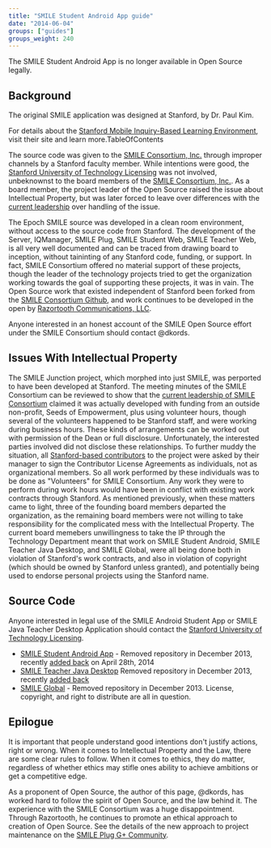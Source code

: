 ```yaml
---
title: "SMILE Student Android App guide"
date: "2014-06-04"
groups: ["guides"]
groups_weight: 240
---
```


The SMILE Student Android App is no longer available in Open Source legally.  

## Background

The original SMILE application was designed at Stanford, by Dr. Paul Kim. 

For details about the [Stanford Mobile Inquiry-Based Learning Environment](https://gse-it.stanford.edu/research/project/smile), visit their site and learn more.TableOfContents

The source code was given to the [SMILE Consortium, Inc.](http://smileconsortium.org) through improper channels by a Stanford faculty member.  While intentions were good, the [Stanford University of Technology Licensing](http://otl.stanford.edu/) was not involved, unbeknownst to the board members of the [SMILE Consortium, Inc.](http://smileconsortium.org).  As a board member, the project leader of the Open Source raised the issue about Intellectual Property, but was later forced to leave over differences with the [current leadership](http://smileconsortium.org/ourteam) over handling of the issue.

The Epoch SMILE source was developed in a clean room environment, without access to the source code from Stanford.  The development of the Server, IQManager, SMILE Plug, SMILE Student Web, SMILE Teacher Web, is all very well documented and can be traced from drawing board to inception, without taininting of any Stanford code, funding, or support.  In fact, SMILE Consortium offered no material support of these projects, though the leader of the technology projects tried to get the organization working towards the goal of supporting these projects, it was in vain.  The Open Source work that existed independent of Stanford been forked from the [SMILE Consortium Github](https://github.com/SMILEConsortium), and work continues to be developed in the open by [Razortooth Communications, LLC](https://github.com/RazortoothRTC).

Anyone interested in an honest account of the SMILE Open Source effort under the SMILE Consortium should contact @dkords.

## Issues With Intellectual Property

The SMILE Junction project, which morphed into just SMILE, was perported to have been developed at Stanford.  The meeting minutes of the SMILE Consortium can be reviewed to show that the [current leadership of SMILE Consortium](http://smileconsortium.org/ourteam) claimed it was actually developed with funding from an outside non-profit, Seeds of Empowerment, plus using volunteer hours, though several of the volunteers happened to be Stanford staff, and were working during business hours.  These kinds of arrangements can be worked out with permission of the Dean or full disclosure.  Unfortunately, the interested parties involved did not disclose these relationships.  To further muddy the situation, all [Stanford-based contributors](https://github.com/SMILEConsortium/smile_c_contributors/tree/master/active) to the project were asked by their manager to sign the Contributor License Agreements as individuals, not as organizational members.  So all work performed by these individuals was to be done as "Volunteers" for SMILE Consortium.  Any work they were to perform during work hours would have been in conflict with existing work contracts through Stanford.  As mentioned previously, when these matters came to light, three of the founding board members departed the organization, as the remaining board members were not willing to take responsibility for the complicated mess with the Intellectual Property.  The current board memebers unwillingness to take the IP through the Technology Department meant that work on SMILE Student Android, SMILE Teacher Java Desktop, and SMILE Global, were all being done both in violation of Stanford's work contracts, and also in violation of copyright (which should be owned by Stanford unless granted), and potentially being used to endorse personal projects using the Stanford name.

## Source Code

Anyone interested in legal use of the SMILE Android Student App or SMILE Java Teacher Desktop Application should contact the [Stanford University of Technology Licensing](http://otl.stanford.edu/).

* [SMILE Student Android App](https://github.com/SMILEConsortium/smile_adhoc_android) - Removed repository in December 2013, recently [added back](https://github.com/SMILEConsortium/smile_adhoc_android/commit/b4f8f0fb3e069935d30601f43fdb963749149122) on April 28th, 2014
* [SMILE Teacher Java Desktop](https://github.com/SMILEConsortium/smile_teacher_desktop) Removed repository in December 2013, recently [added back](https://github.com/SMILEConsortium/smile_teacher_desktop/commit/5283a4b23744f30d3147b9ffaca090073d93d6c5)
* [SMILE Global](http://smileglobal.net/) - Removed repository in December 2013.  License, copyright, and right to distribute are all in question.

## Epilogue

It is important that people understand good intentions don't justify actions, right or wrong.  When it comes to Intellectual Property and the Law, there are some clear rules to follow.  When it comes to ethics, they do matter, regardless of whether ethics may stifle ones ability to achieve ambitions or get a competitive edge.

As a proponent of Open Source, the author of this page, @dkords, has worked hard to follow the spirit of Open Source, and the law behind it.  The experience with the SMILE Consortium was a huge disappointment.  Through Razortooth, he continues to promote an ethical approach to creation of Open Source.  See the details of the new approach to project maintenance on the [SMILE Plug G+ Community](https://plus.google.com/u/0/112826671916880508140/posts/NFeeX1TwLDv).